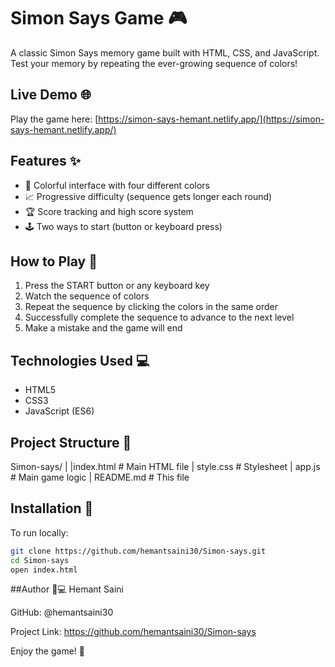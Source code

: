 # Simon Says Game 🎮

A classic Simon Says memory game built with HTML, CSS, and JavaScript. Test your memory by repeating the ever-growing sequence of colors!

## Live Demo 🌐

Play the game here: [https://simon-says-hemant.netlify.app/](https://simon-says-hemant.netlify.app/)

## Features ✨

- 🎨 Colorful interface with four different colors
- 📈 Progressive difficulty (sequence gets longer each round)
- 🏆 Score tracking and high score system
- 🕹️ Two ways to start (button or keyboard press)

## How to Play 🎲

1. Press the START button or any keyboard key
2. Watch the sequence of colors
3. Repeat the sequence by clicking the colors in the same order
4. Successfully complete the sequence to advance to the next level
5. Make a mistake and the game will end

## Technologies Used 💻

- HTML5
- CSS3
- JavaScript (ES6)

## Project Structure 📂

Simon-says/
|
|index.html    # Main HTML file
| style.css    # Stylesheet
| app.js       # Main game logic
| README.md    # This file

## Installation 💾

To run locally:

```bash
git clone https://github.com/hemantsaini30/Simon-says.git
cd Simon-says
open index.html
```

##Author 👨💻
Hemant Saini

GitHub: @hemantsaini30

Project Link: https://github.com/hemantsaini30/Simon-says

Enjoy the game! 🎉

